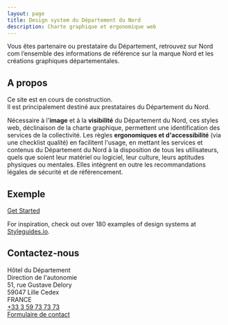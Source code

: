 ```yaml
---
layout: page
title: Design system du Département du Nord
description: Charte graphique et ergonomique web
---
```


Vous êtes partenaire ou prestataire du Département, retrouvez sur Nord com l’ensemble des informations de référence sur la marque Nord et les créations graphiques départementales.

## A propos
Ce site est en cours de construction.  
Il est principalement destiné aux prestataires du Département du Nord.  
  
Nécessaire à l'**image** et à la **visibilité** du Département du Nord, ces styles web, déclinaison de la charte graphique, permettent une identification des services de la collectivité. Les règles **ergonomiques et d'accessibilité** (via une checklist qualité) en facilitent l'usage, en mettant les services et contenus du Département du Nord à la disposition de tous les utilisateurs, quels que soient leur matériel ou logiciel, leur culture, leurs aptitudes physiques ou mentales. Elles intègrent en outre les recommandations légales de sécurité et de référencement.

## Exemple

 <div class="u-margin-bottom-double"><a href="{{ "/getting-started.html" | prepend: site.baseurl }}" class="c-btn">Get Started</a></div>

For inspiration, check out over 180 examples of design systems at [Styleguides.io](http://styleguides.io/examples).

## Contactez-nous

Hôtel du Département  
Direction de l'autonomie  
51, rue Gustave Delory  
59047 Lille Cedex  
FRANCE  
<a href="tel:+33359737373">+33 3 59 73 73 73</a>  
<a href="https://lenord.fr/formulaire-de-contact">Formulaire de contact</a>  
